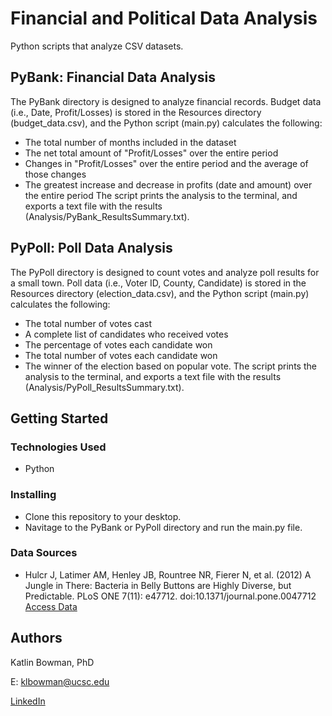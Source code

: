 # Financial and Political Data Analysis 

Python scripts that analyze CSV datasets. 

## PyBank: Financial Data Analysis 

The PyBank directory is designed to analyze financial records. Budget data (i.e., Date, Profit/Losses) is stored in the Resources directory (budget_data.csv), and the Python script (main.py) calculates the following:
- The total number of months included in the dataset
- The net total amount of "Profit/Losses" over the entire period
- Changes in "Profit/Losses" over the entire period and the average of those changes
- The greatest increase and decrease in profits (date and amount) over the entire period
The script prints the analysis to the terminal, and exports a text file with the results (Analysis/PyBank_ResultsSummary.txt).

## PyPoll: Poll Data Analysis 

The PyPoll directory is designed to count votes and analyze poll results for a small town. Poll data (i.e., Voter ID, County, Candidate) is stored in the Resources directory (election_data.csv), and the Python script (main.py) calculates the following:
- The total number of votes cast
- A complete list of candidates who received votes
- The percentage of votes each candidate won
- The total number of votes each candidate won
- The winner of the election based on popular vote.
The script prints the analysis to the terminal, and exports a text file with the results (Analysis/PyPoll_ResultsSummary.txt).

## Getting Started

### Technologies Used 

* Python

### Installing

* Clone this repository to your desktop.
* Navitage to the PyBank or PyPoll directory and run the main.py file.

### Data Sources

* Hulcr J, Latimer AM, Henley JB, Rountree NR, Fierer N, et al. (2012) A Jungle in There: Bacteria in Belly Buttons are Highly Diverse, but Predictable. PLoS ONE 7(11): e47712. doi:10.1371/journal.pone.0047712 [Access Data](http://robdunnlab.com/projects/belly-button-biodiversity/results-and-data/)


## Authors

Katlin Bowman, PhD

E: klbowman@ucsc.edu

[LinkedIn](https://www.linkedin.com/in/katlin-bowman/)
  
